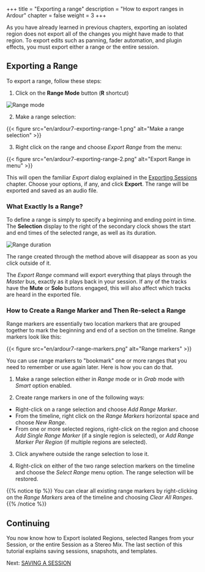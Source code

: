 +++
title = "Exporting a range"
description = "How to export ranges in Ardour"
chapter = false
weight = 3
+++

As you have already learned in previous chapters, exporting an isolated region
does not export all of the changes you might have made to that region. To export edits such as panning, fader automation, and plugin effects, you must
export either a range or the entire session.

## Exporting a Range

To export a range, follow these steps:

1. Click on the **Range Mode** button (**R** shortcut)

![Range mode](en/ardour7-range-edit-mode.png?width=250)

2. Make a range selection:

{{< figure src="en/ardour7-exporting-range-1.png" alt="Make a range selection" >}}

3. Right click on the range and choose _Export Range_ from the menu:

{{< figure src="en/ardour7-exporting-range-2.png" alt="Export Range in menu" >}}

This will open the familiar _Export_ dialog explained in the [Exporting
Sessions](../exporting-a-session) chapter. Choose your options, if any, and
click **Export**. The range will be exported and saved as an audio file.

### What Exactly Is a Range?

To define a range is simply to specify a beginning and ending point in time. The **Selection** display to the right of the secondary clock shows the start and end times of the selected range, as well as its duration.

![Range duration](en/ardour7-range-duration.png?width=600)

The range created through the method above will disappear as soon as you click outside of it.

The _Export Range_ command will export everything that plays through the
_Master_ bus, exactly as it plays back in your session. If any of the tracks
have the **Mute** or **Solo** buttons engaged, this will also affect which
tracks are heard in the exported file.

### How to Create a Range Marker and Then Re-select a Range

Range markers are essentially two location markers that are grouped together to mark the beginning and end of a section on the timeline. Range markers look like this:

{{< figure src="en/ardour7-range-markers.png" alt="Range markers" >}}

You can use range markers to "bookmark" one or more ranges that you need to remember or use again later. Here is how you can do that.

1. Make a range selection either in _Range_ mode or in _Grab_ mode with _Smart_
option enabled.

2. Create range markers in one of the following ways:

* Right-click on a range selection and choose _Add Range Marker_.
* From the timeline, right click on the _Range Markers_ horizontal space and choose _New Range_.
* From one or more selected regions, right-click on the region and choose _Add
Single Range Marker_ (if a single region is selected), or _Add Range Marker Per
Region_ (if multiple regions are selected).

3. Click anywhere outside the range selection to lose it.

4. Right-click on either of the two range selection markers on the timeline and
choose the _Select Range_ menu option. The range selection will be restored.

{{% notice tip %}}
You can clear all existing range markers by right-clicking on the _Range Markers_ area of the timeline and choosing _Clear All Ranges_.
{{% /notice %}}

## Continuing 

You now know how to Export isolated Regions, selected Ranges from your Session, or the entire Session as a Stereo Mix. The last section of this tutorial explains saving sessions, snapshots, and templates.

Next: [SAVING A SESSION](../../saving-sessions/saving-a-session/)
